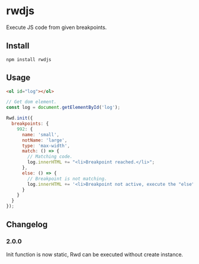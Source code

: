 # rwdjs

Execute JS code from given breakpoints.

## Install

```
npm install rwdjs
```

## Usage

```html
<ol id="log"></ol>
```

```js
// Get dom element.
const log = document.getElementById('log');

Rwd.init({
  breakpoints: {
    992: {
      name: 'small',
      notName: 'large',
      type: 'max-width',
      match: () => {
        // Matching code.
        log.innerHTML += "<li>Breakpoint reached.</li>";
      },
      else: () => {
        // Breakpoint is not matching.
        log.innerHTML += '<li>Breakpoint not active, execute the "else" code</li>';
      }
    }
  }
});

```
## Changelog

### 2.0.0

Init function is now static, Rwd can be executed without create instance.